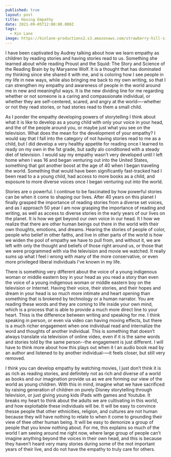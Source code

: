 ```yaml
---
published: true
layout: post
title: Having Empathy
date: 2021-09-05T12:00:00.000Z
tags:
  - Kin Lane
image: https://kinlane-productions2.s3.amazonaws.com/strawberry-hill-side.jpeg
---
```

I have been captivated by Audrey talking about how we learn empathy as children by reading stories and having stories read to us. Something she learned about while reading Proust and the Squid: The Story and Science of the Reading Brain by by Maryanne Wolf. It is a thought that has dominated my thinking since she shared it with me, and is coloring how I see people in my life in new ways, while also bringing me back to my own writing, so that I can strengthen my empathy and awareness of people in the world around me in new and meaningful ways. It is the new dividing line for me regarding whether or not someone is a caring and compassionate individual, or whether they are self-centered, scared, and angry at the world—-whether or not they read stories, or had stories read to them a small child.

As I ponder the empathy developing powers of storytelling I think about what it is like to develop as a young child with only your voice in your head, and the of the people around you, or maybe just what you see on the television. What does the mean for the development of your empathy? I would say that I fall into the category of not having stories read to me as a child, but I did develop a very healthy appetite for reading once I learned to ready on my own in the 1st grade, but sadly alo conditioned with a steady diet of television. I would say my empathy wasn’t very developed until I left home when I was 16 and began venturing out into the United States, something that got another boost at the age of 40 when I began traveling the world. Something that would have been significantly fast-tracked had I been read to a a young child, had access to more books as a child, and exposure to more diverse voices once I began venturing out into the world.

Stories are o powerful. I continue to be fascinated by how powerful stories can be when it come to shaping our lives. After 40 years on this planet I finally grasped the importance of reading stories from a diverse set voices, and as I approach 50 year I am now grasping the importance of reading and writing, as well as access to diverse stories in the early years of our lives on the planet. It is how we get beyond our own voice in our head. It I how we realize that there are other human beings out there in the world with their own thoughts, emotions, and dreams. Hearing the stories of people of color, people who belief in other faiths, and live in other parts of the world is how we widen the pool of empathy we have to pull from, and without it, we are left with only the thought and beliefs of those right around us, or those that we were programmed with via the television and movie we watched. It really sums up what I feel i wrong with many of the more conservative, or even more privileged liberal individuals I’ve known in my life. 

There is something very different about the voice of a young indigenous woman or middle eastern boy in your head as you read a story than even the voice of a young indigenous woman or middle eastern boy on the television or Internet. Having their voice, their stories, and their hopes and dream in your head is so much more intimate and heart opening than something that is brokered by technology or a human narrator. You are reading these words and they are coming to life inside your own mind, which is a process that is able to provide a much more direct line to your heart. Thiss is the difference between writing and speaking for me. I think speaking in person, or even via video can having moving effects, but there is a much richer engagement when one individual read and internalize the word and thoughts of another individual. This is something that doesn’t always translate via television of online video, even if it is the same words and stories told by the same person--the engagement is just different. I will have to think more about how this plays out when it I an audio book read by an author and listened to by another individual-—it feels closer, but still very removed.

I think you can develop empathy by watching movies, I just don’t think it is as rich as reading stories, and definitely not as rich and diverse of a world as books and our imagination provide us as we are forming our view of the world as young children. With this in mind, imagine what we have sacrificed by raising generation of children on purely Disney storytelling through television, or just giving young kids iPads with games and Youtube. It breaks my heart to think about the adults we are cultivating in this world, and how exploitable these individuals will be. It will be easy to convince thesse people that other ethnicities, religion, and cultures are not human because they will have nothing to relate to when it come to grounding their view of thee other human being. It will be easy to demonize a group of people that you know nothing about. For me, this explains so much of the world I am seeing around me right now, where large group of people can’t imagine anything beyond the voices in their own head, and this is because they haven’t heard very many stories during some of the mot important years of their live, and do not have the empathy to truly care for others.